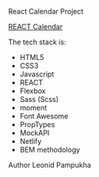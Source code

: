 React Calendar Project

[REACT Calendar](https://voluble-melba-48e2db.netlify.app/)

The tech stack is:

- HTML5
- CSS3
- Javascript
- REACT
- Flexbox
- Sass (Scss)
- moment
- Font Awesome
- PropTypes
- MockAPI
- Netlify
- BEM methodology

Author Leonid Pampukha